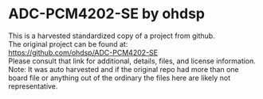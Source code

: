 
# ADC-PCM4202-SE by ohdsp  
This is a harvested standardized copy of a project from github.  
The original project can be found at:  
https://github.com/ohdsp/ADC-PCM4202-SE  
Please consult that link for additional, details, files, and license information.  
Note: It was auto harvested and if the original repo had more than one board file or anything out of the ordinary the files here are likely not representative.  
    